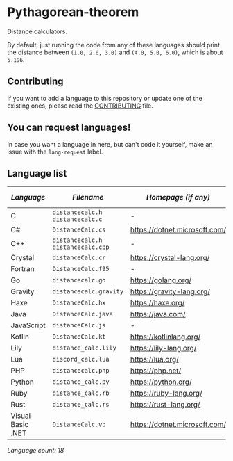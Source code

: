 # Pythagorean-theorem
Distance calculators.

By default, just running the code from any of these languages should print the distance between `(1.0, 2.0, 3.0)` and `(4.0, 5.0, 6.0)`, which is about `5.196`.

## Contributing
If you want to add a language to this repository or update one of the existing ones, please read the [CONTRIBUTING](CONTRIBUTING.md) file.

## You can request languages!
In case you want a language in here, but can't code it yourself, make an issue with the `lang-request` label.

## Language list

| *Language* | *Filename* | *Homepage (if any)* | *Credits (if any)* |
|----------|----------|----------|----------|
| C | `distancecalc.h` `distancecalc.c` | - | - |
| C# | `DistanceCalc.cs` | https://dotnet.microsoft.com/ | [@iRRiNiS](https://github.com/iRRiNiS) |
| C++ | `distancecalc.h` `distancecalc.cpp` | - | - |
| Crystal | `distanceCalc.cr` | https://crystal-lang.org/ | - |
| Fortran | `DistanceCalc.f95` | - | [@iRRiNiS](https://github.com/iRRiNiS) |
| Go | `distancecalc.go` | https://golang.org/ | - |
| Gravity | `distancecalc.gravity` | https://gravity-lang.org/ | - |
| Haxe | `DistanceCalc.hx` | https://haxe.org/ | - |
| Java | `DistanceCalc.java` | https://java.com/ | - |
| JavaScript | `distanceCalc.js` | - | - |
| Kotlin | `DistanceCalc.kt` | https://kotlinlang.org/ | - |
| Lily | `distance_calc.lily` | https://lily-lang.org/ | - |
| Lua | `discord_calc.lua` | https://lua.org/ | - |
| PHP | `distancecalc.php` | https://php.net/ | - |
| Python | `distance_calc.py` | https://python.org/ | - |
| Ruby | `distance_calc.rb` | https://ruby-lang.org/ | - |
| Rust | `distance_calc.rs` | https://rust-lang.org/ | - |
| Visual Basic .NET | `DistanceCalc.vb` | https://dotnet.microsoft.com/ | - |

*Language count: 18*

